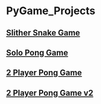 # PyGame_Projects
## [Slither Snake Game](https://github.com/itsDV7/PyGame_Projects/blob/main/SlitherGame.py)
## [Solo Pong Game](https://github.com/itsDV7/PyGame_Projects/blob/main/PongGame.py)
## [2 Player Pong Game](https://github.com/itsDV7/PyGame_Projects/blob/main/2PlayerPong.py)
## [2 Player Pong Game v2](https://github.com/itsDV7/PyGame_Projects/blob/main/2PlayerPong_v2.py)
